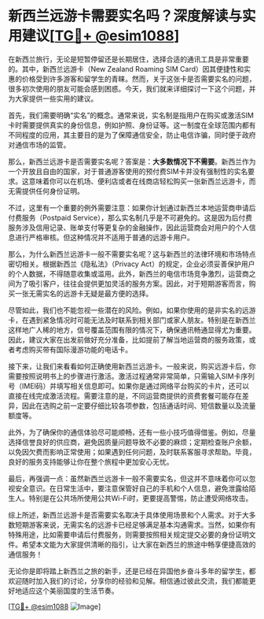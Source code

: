 # 新西兰远游卡需要实名吗？深度解读与实用建议[[TG💪+ @esim1088](https://t.me/s/esim1088)]

在新西兰旅行，无论是短暂停留还是长期居住，选择合适的通讯工具是非常重要的。其中，新西兰远游卡（New Zealand Roaming SIM Card）因其便捷性和实惠的价格受到许多游客和留学生的青睐。然而，关于这张卡是否需要实名的问题，很多初次使用的朋友可能会感到困惑。今天，我们就来详细探讨一下这个问题，并为大家提供一些实用的建议。

首先，我们需要明确“实名”的概念。通常来说，实名制是指用户在购买或激活SIM卡时需要提供真实的身份信息，例如护照、身份证等。这一制度在全球范围内都有不同程度的应用，其主要目的是为了保障通信安全，防止电信诈骗，同时便于政府对通信市场的监管。

那么，新西兰远游卡是否需要实名呢？答案是：**大多数情况下不需要**。新西兰作为一个开放且自由的国家，对于普通游客使用的预付费SIM卡并没有强制性的实名要求。这意味着你可以在机场、便利店或者在线商店轻松购买一张新西兰远游卡，而无需提供任何身份证明。

不过，这里有一个重要的例外需要注意：如果你计划通过新西兰本地运营商申请后付费服务（Postpaid Service），那么实名制几乎是不可避免的。这是因为后付费服务涉及信用记录、账单支付等更复杂的金融操作，因此运营商会对用户的个人信息进行严格审核。但这种情况并不适用于普通的远游卡用户。

那么，为什么新西兰远游卡一般不需要实名呢？这与新西兰的法律环境和市场特点密切相关。根据新西兰《隐私法》（Privacy Act）的规定，企业必须妥善保护用户的个人数据，不得随意收集或滥用。此外，新西兰的电信市场竞争激烈，运营商之间为了吸引客户，往往会提供更加灵活的服务方案。因此，对于短期游客而言，购买一张无需实名的远游卡无疑是最方便的选择。

尽管如此，我们也不能忽视一些潜在的风险。例如，如果你使用的是非实名的远游卡，在遇到紧急情况时可能无法及时联系到相关部门或家人朋友。特别是在新西兰这样地广人稀的地方，信号覆盖范围有限的情况下，确保通讯畅通显得尤为重要。因此，建议大家在出发前做好充分准备，比如提前了解当地运营商的服务政策，或者考虑购买带有国际漫游功能的电话卡。

接下来，让我们来看看如何正确使用新西兰远游卡。一般来说，购买远游卡后，你需要按照说明书上的步骤进行激活。激活过程通常非常简单，只需输入SIM卡序列号（IMEI码）并填写相关信息即可。如果你是通过网络平台购买的卡片，还可以直接在线完成激活流程。需要注意的是，不同运营商提供的资费套餐可能存在差异，因此在选购之前一定要仔细比较各项参数，包括通话时间、短信数量以及流量额度等。

此外，为了确保你的通信体验尽可能顺畅，还有一些小技巧值得借鉴。例如，尽量选择信誉良好的供应商，避免因质量问题导致不必要的麻烦；定期检查账户余额，以免因欠费而影响正常使用；如果遇到任何问题，及时联系客服寻求帮助。毕竟，良好的服务支持能够让你在整个旅程中更加安心无忧。

最后，再强调一点：虽然新西兰远游卡一般不需要实名，但这并不意味着你可以忽视安全意识。在日常生活中，要注意保管好自己的手机和个人信息，避免泄露给陌生人。特别是在公共场所使用公共Wi-Fi时，更要提高警惕，防止遭受网络攻击。

综上所述，新西兰远游卡是否需要实名取决于具体使用场景和个人需求。对于大多数短期游客来说，无需实名的远游卡已经足够满足基本沟通需求。当然，如果你有特殊用途，比如需要申请后付费服务，则需要按照相关规定提交必要的身份证明文件。希望本文能为大家提供清晰的指引，让大家在新西兰的旅途中畅享便捷高效的通信服务！

无论你是即将踏上新西兰之旅的新手，还是已经在异国他乡奋斗多年的留学生，都欢迎随时加入我们的讨论，分享你的经验和见解。相信通过彼此交流，我们都能更好地适应这个美丽国度的生活节奏。

[[TG💪+ @esim1088](https://t.me/s/esim1088) ![Image](https://i.postimg.cc/4NQfJmqS/Snipaste-2025-05-13-00-14-12.png)]